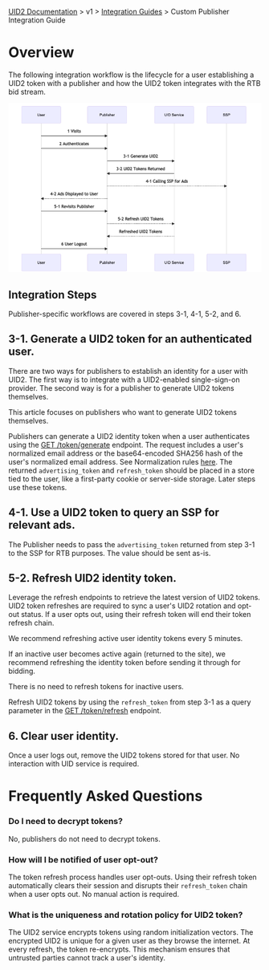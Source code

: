 [UID2 Documentation](../../README.md) > v1 > [Integration Guides](README.md) > Custom Publisher Integration Guide 

# Overview

The following integration workflow is the lifecycle for a user establishing a UID2 token with a publisher and how the UID2 token integrates with the RTB bid stream.

![Custom Publisher Flow](custom-publisher-flow-mermaid.png)


## Integration Steps

Publisher-specific workflows are covered in steps 3-1, 4-1, 5-2, and 6.

## 3-1. Generate a UID2 token for an authenticated user.

There are two ways for publishers to establish an identity for a user with UID2. The first way is to integrate with a UID2-enabled single-sign-on provider. The second way is for a publisher to generate UID2 tokens themselves.

This article focuses on publishers who want to generate UID2 tokens themselves.

Publishers can generate a UID2 identity token when a user authenticates using the  [GET /token/generate](../endpoints/get-token-generate.md) endpoint. The request includes a user's normalized email address or the base64-encoded SHA256 hash of the user's normalized email address. See Normalization rules [here](../../README.md#emailnormalization). The returned ```advertising_token``` and ```refresh_token``` should be placed in a store tied to the user, like a first-party cookie or server-side storage. Later steps use these tokens.

## 4-1. Use a UID2 token to query an SSP for relevant ads.
The Publisher needs to pass the ```advertising_token``` returned from step 3-1 to the SSP for RTB purposes. The value should be sent as-is.

## 5-2. Refresh UID2 identity token.

Leverage the refresh endpoints to retrieve the latest version of UID2 tokens. UID2 token refreshes are required to sync a user's UID2 rotation and opt-out status. If a user opts out, using their refresh token will end their token refresh chain.

We recommend refreshing active user identity tokens every 5 minutes. 

If an inactive user becomes active again (returned to the site), we recommend refreshing the identity token before sending it through for bidding.

There is no need to refresh tokens for inactive users.

Refresh UID2 tokens by using the ```refresh_token``` from step 3-1 as a query parameter in the [GET /token/refresh](../endpoints/get-token-refresh.md) endpoint.

## 6. Clear user identity.
Once a user logs out, remove the UID2 tokens stored for that user.  No interaction with UID service is required.

# Frequently Asked Questions

### Do I need to decrypt tokens?
No, publishers do not need to decrypt tokens.

### How will I be notified of user opt-out?
The token refresh process handles user opt-outs. Using their refresh token automatically clears their session and disrupts their ```refresh_token``` chain when a user opts out. No manual action is required. 

### What is the uniqueness and rotation policy for UID2 token?

The UID2 service encrypts tokens using random initialization vectors. The encrypted UID2 is unique for a given user as they browse the internet. At every refresh, the token re-encrypts. This mechanism ensures that untrusted parties cannot track a user's identity.